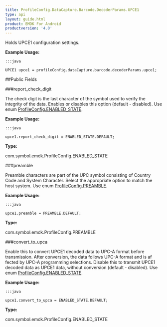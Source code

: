 ```yaml
---
title: ProfileConfig.DataCapture.Barcode.DecoderParams.UPCE1
type: api
layout: guide.html
product: EMDK For Android
productversion: '4.0'
---
```



Holds UPCE1 configuration settings. 
 
 

**Example Usage:**
	
	:::java
	
	UPCE1 upce1 = profileConfig.dataCapture.barcode.decoderParams.upce1;
	


##Public Fields

###report_check_digit

The check digit is the last character of the symbol used to verify the integrity of the data. 
 Enables or disables this option (default - disabled). 
 Use enum [ ProfileConfig.ENABLED_STATE](../ProfileConfig-ENABLED_STATE). 
 
 

**Example Usage:**
	
	:::java
	
	upce1.report_check_digit = ENABLED_STATE.DEFAULT;
	


**Type:**

com.symbol.emdk.ProfileConfig.ENABLED_STATE

###preamble

Preamble characters are part of the UPC symbol consisting of Country Code and System Character. 
 Select the appropriate option to match the host system. 
 Use enum [ ProfileConfig.PREAMBLE](../ProfileConfig-PREAMBLE). 
 
 

**Example Usage:**
	
	:::java
	
	upce1.preamble = PREAMBLE.DEFAULT;
	


**Type:**

com.symbol.emdk.ProfileConfig.PREAMBLE

###convert_to_upca

Enable this to convert UPCE1 decoded data to UPC-A format before transmission. 
 After conversion, the data follows UPC-A format and is af fected by UPC-A programming selections. 
 Disable this to transmit UPCE1 decoded data as UPCE1 data, without conversion (default - disabled). 
 Use enum [ ProfileConfig.ENABLED_STATE](../ProfileConfig-ENABLED_STATE). 
 
 

**Example Usage:**
	
	:::java
	
	upce1.convert_to_upca = ENABLED_STATE.DEFAULT;
	


**Type:**

com.symbol.emdk.ProfileConfig.ENABLED_STATE












